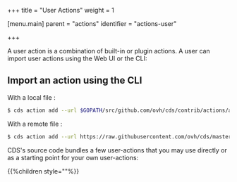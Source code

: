 +++
title = "User Actions"
weight = 1

[menu.main]
parent = "actions"
identifier = "actions-user"

+++

A user action is a combination of built-in or plugin actions. A user can import user actions using the Web UI or the CLI:

## Import an action using the CLI

With a local file  :

```bash
$ cds action add --url $GOPATH/src/github.com/ovh/cds/contrib/actions/actions/cds-docker-package.hcl
```

With a remote file  :

```bash
$ cds action add --url https://raw.githubusercontent.com/ovh/cds/master/contrib/actions/cds-docker-package.hcl
```


CDS's source code bundles a few user-actions that you may use directly or as a starting point for your own user-actions:

{{%children style=""%}}
